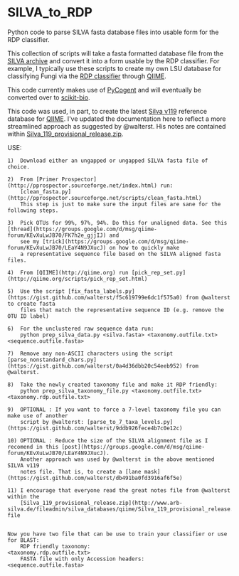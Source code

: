 SILVA_to_RDP
============

Python code to parse SILVA fasta database files into usable form for the RDP classifier.


This collection of scripts will take a fasta formatted database file from the [SILVA
archive](http://www.arb-silva.de/download/archive/) and convert it into a form usable
by the RDP classifier. For example, I typically use these scripts to create my own LSU 
database for classifying Fungi via the [RDP classifier](http://rdp.cme.msu.edu) 
through [QIIME](http://qiime.org).

This code currently makes use of [PyCogent](http://pycogent.org) and will eventually 
be converted over to [scikit-bio](http://scikit-bio.org). 

This code was used, in part, to create the latest [Silva v119](http://www.arb-silva.de/no_cache/download/archive/qiime/)
reference database for [QIIME](http://qiime.org). I've updated the documentation here to 
reflect a more streamlined approach as suggested by @walterst. 
His notes are contained within [Silva_119_provisional_release.zip](http://www.arb-silva.de/fileadmin/silva_databases/qiime/Silva_119_provisional_release.zip).


USE:

    1)	Download either an ungapped or ungapped SILVA fasta file of choice.
    
    2)	From [Primer Prospector](http://pprospector.sourceforge.net/index.html) run:
		[clean_fasta.py](http://pprospector.sourceforge.net/scripts/clean_fasta.html)
		This step is just to make sure the input files are sane for the following steps.
    
	3)	Pick OTUs for 99%, 97%, 94%. Do this for unaligned data. See this [thread](https://groups.google.com/d/msg/qiime-forum/KEvXuLwJB70/FK7h2e_gjjIJ) and 
		see my [trick](https://groups.google.com/d/msg/qiime-forum/KEvXuLwJB70/LEaY4N9JXucJ) on how to quickly make 
		a representative sequence file based on the SILVA aligned fasta files.
    	
	4)	From [QIIME](http://qiime.org) run [pick_rep_set.py](http://qiime.org/scripts/pick_rep_set.html)
    
	5)	Use the script [fix_fasta_labels.py](https://gist.github.com/walterst/f5c619799e6dc1f575a0) from @walterst to create fasta
		files that match the representative sequence ID (e.g. remove the OTU ID label)

	6)	For the unclustered raw sequence data run:
		python prep_silva_data.py <silva.fasta> <taxonomy.outfile.txt> <sequence.outfile.fasta>
        
	7)	Remove any non-ASCII characters using the script [parse_nonstandard_chars.py](https://gist.github.com/walterst/0a4d36dbb20c54eeb952) from @walterst.
    
	8)	Take the newly created taxonomy file and make it RDP friendly:
		python prep_silva_taxonomy_file.py <taxonomy.outfile.txt> <taxonomy.rdp.outfile.txt>

	9)	OPTIONAL : If you want to force a 7-level taxonomy file you can make use of another
		script by @walterst: [parse_to_7_taxa_levels.py](https://gist.github.com/walterst/9ddb926fece4b7c0e12c)
    
	10)	OPTIONAL : Reduce the size of the SILVA alignment file as I recomend in this [post](https://groups.google.com/d/msg/qiime-forum/KEvXuLwJB70/LEaY4N9JXucJ). 
		Another approach was used by @walterst in the above mentioned SILVA v119 
		notes file. That is, to create a [lane mask](https://gist.github.com/walterst/db491ba0fd3916af6f5e)
    	 
	11) I encourage that everyone read the great notes file from @walterst within the 
		[Silva_119_provisional_release.zip](http://www.arb-silva.de/fileadmin/silva_databases/qiime/Silva_119_provisional_release.zip) file


    Now you have two file that can be use to train your classifier or use for BLAST:
        RDP friendly taxonomy:                      <taxonomy.rdp.outfile.txt> 
        FASTA file with only Accession headers:     <sequence.outfile.fasta>


